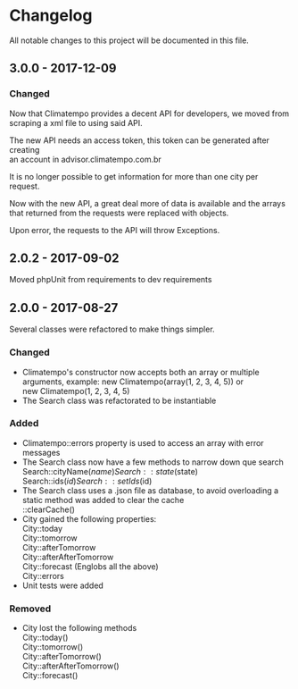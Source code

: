 # Changelog
All notable changes to this project will be documented in this file.

## 3.0.0 - 2017-12-09

### Changed
Now that Climatempo provides a decent API for developers, we moved from 
scraping a xml file to using said API.

The new API needs an access token, this token can be generated after creating  
an account in advisor.climatempo.com.br

It is no longer possible to get information for more than one city per request.

Now with the new API, a great deal more of data is available and the arrays that 
returned from the requests were replaced with objects.

Upon error, the requests to the API will throw Exceptions.

## 2.0.2 - 2017-09-02

Moved phpUnit from requirements to dev requirements

## 2.0.0 - 2017-08-27

Several classes were refactored to make things simpler.

### Changed
- Climatempo's constructor now accepts both an array or multiple arguments, example:
new Climatempo(array(1, 2, 3, 4, 5)) or  
new Climatempo(1, 2, 3, 4, 5)
- The Search class was refactorated to be instantiable

### Added
- Climatempo::errors property is used to access an array with error messages
- The Search class now have a few methods to narrow down que search
Search::cityName($name)  
Search::state($state)  
Search::ids($id) 
Search::setIds($id) 
- The Search class uses a .json file as database, to avoid overloading a static method was added to clear the cache  
::clearCache()
- City gained the following properties:  
City::today  
City::tomorrow  
City::afterTomorrow  
City::afterAfterTomorrow  
City::forecast (Englobs all the above)  
City::errors
- Unit tests were added

### Removed
- City lost the following methods  
City::today()  
City::tomorrow()  
City::afterTomorrow()  
City::afterAfterTomorrow()  
City::forecast()  


